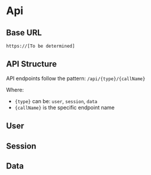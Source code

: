 # Api


## Base URL
```https://[To be determined]```

## API Structure
API endpoints follow the pattern: `/api/{type}/{callName}`

Where:
- `{type}` can be: `user`, `session`, `data`
- `{callName}` is the specific endpoint name

## User


## Session


## Data
